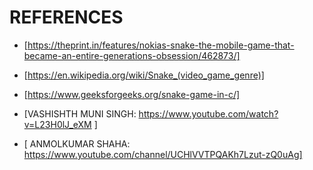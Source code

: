 # REFERENCES


- [https://theprint.in/features/nokias-snake-the-mobile-game-that-became-an-entire-generations-obsession/462873/]

- [https://en.wikipedia.org/wiki/Snake_(video_game_genre)]

- [https://www.geeksforgeeks.org/snake-game-in-c/]

- [VASHISHTH MUNI SINGH: https://www.youtube.com/watch?v=L23H0lJ_eXM ]

- [ ANMOLKUMAR SHAHA: https://www.youtube.com/channel/UCHlVVTPQAKh7Lzut-zQ0uAg]

